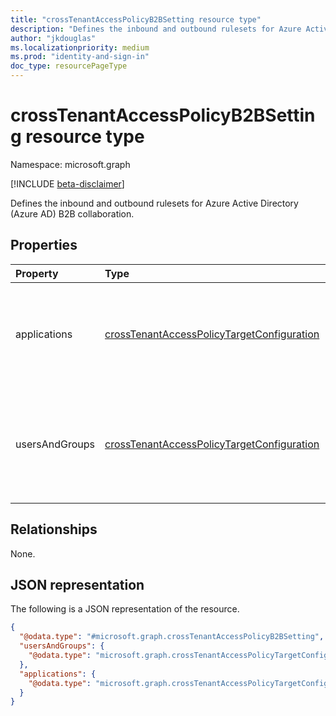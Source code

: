 ```yaml
---
title: "crossTenantAccessPolicyB2BSetting resource type"
description: "Defines the inbound and outbound rulesets for Azure Active Directory (Azure AD) B2B collaboration."
author: "jkdouglas"
ms.localizationpriority: medium
ms.prod: "identity-and-sign-in"
doc_type: resourcePageType
---
```


# crossTenantAccessPolicyB2BSetting resource type

Namespace: microsoft.graph

[!INCLUDE [beta-disclaimer](../../includes/beta-disclaimer.md)]

Defines the inbound and outbound rulesets for Azure Active Directory (Azure AD) B2B collaboration.

## Properties

|Property|Type|Description|
|:---|:---|:---|
|applications|[crossTenantAccessPolicyTargetConfiguration](../resources/crosstenantaccesspolicytargetconfiguration.md)|The list of applications targeted with your cross-tenant access policy.|
|usersAndGroups|[crossTenantAccessPolicyTargetConfiguration](../resources/crosstenantaccesspolicytargetconfiguration.md)|The list of users and groups targeted with your cross-tenant access policy.|

## Relationships

None.

## JSON representation

The following is a JSON representation of the resource.
<!-- {
  "blockType": "resource",
  "@odata.type": "microsoft.graph.crossTenantAccessPolicyB2BSetting"
}
-->

``` json
{
  "@odata.type": "#microsoft.graph.crossTenantAccessPolicyB2BSetting",
  "usersAndGroups": {
    "@odata.type": "microsoft.graph.crossTenantAccessPolicyTargetConfiguration"
  },
  "applications": {
    "@odata.type": "microsoft.graph.crossTenantAccessPolicyTargetConfiguration"
  }
}
```
